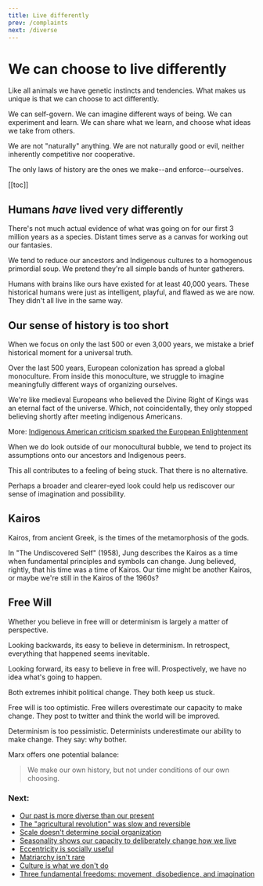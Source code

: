 ```yaml
---
title: Live differently
prev: /complaints
next: /diverse
---
```


# We can choose to live differently

Like all animals we have genetic instincts and tendencies.
What makes us unique is that we can choose to act differently.

We can self-govern.
We can imagine different ways of being.
We can experiment and learn.
We can share what we learn, and choose what ideas we take from others.

We are not "naturally" anything.
We are not naturally good or evil, neither inherently competitive nor cooperative.

The only laws of history are the ones we make--and enforce--ourselves.

[[toc]]

## Humans *have* lived very differently

There's not much actual evidence of what was going on for our first 3 million years as a species.
Distant times serve as a canvas for working out our fantasies.

We tend to reduce our ancestors and Indigenous cultures to a homogenous primordial soup.
We pretend they're all simple bands of hunter gatherers.

Humans with brains like ours have existed for at least 40,000 years.
These historical humans were just as intelligent, playful, and flawed as we are now.
They didn't all live in the same way.

## Our sense of history is too short

When we focus on only the last 500 or even 3,000 years, we mistake a brief historical moment for a universal truth.

Over the last 500 years, European colonization has spread a global monoculture.
From inside this monoculture, we struggle to imagine meaningfully different ways of organizing ourselves.

We're like medieval Europeans who believed the Divine Right of Kings was an eternal fact of the universe.
Which, not coincidentally, they only stopped believing shortly after meeting indigenous Americans.

More: [Indigenous American criticism sparked the European Enlightenment](/enlightenment)

When we do look outside of our monocultural bubble, we tend to project its assumptions onto our ancestors and Indigenous peers.

This all contributes to a feeling of being stuck.
That there is no alternative.

Perhaps a broader and clearer-eyed look could help us rediscover our sense of imagination and possibility.

## Kairos

Kairos, from ancient Greek, is the times of the metamorphosis of the gods.

In "The Undiscovered Self" (1958), Jung describes the Kairos as a time when fundamental principles and symbols can change.
Jung believed, rightly, that his time was a time of Kairos.
Our time might be another Kairos, or maybe we're still in the Kairos of the 1960s?

## Free Will

Whether you believe in free will or determinism is largely a matter of perspective.

Looking backwards, its easy to believe in determinism.
In retrospect, everything that happened seems inevitable.

Looking forward, its easy to believe in free will.
Prospectively, we have no idea what's going to happen.

Both extremes inhibit political change.
They both keep us stuck.

Free will is too optimistic.
Free willers overestimate our capacity to make change.
They post to twitter and think the world will be improved.

Determinism is too pessimistic.
Determinists underestimate our ability to make change.
They say: why bother.

Marx offers one potential balance:

> We make our own history, but not under conditions of our own choosing.

### Next:

- [Our past is more diverse than our present](/diverse)
- [The "agricultural revolution" was slow and reversible](/agricultural-revolution)
- [Scale doesn't determine social organization](/scale)
- [Seasonality shows our capacity to deliberately change how we live](/seasonality)
- [Eccentricity is socially useful](/eccentricity)
- [Matriarchy isn't rare](/matriarchy)
- [Culture is what we don't do](/schismogensis)
- [Three fundamental freedoms: movement, disobedience, and imagination](/freedom)
